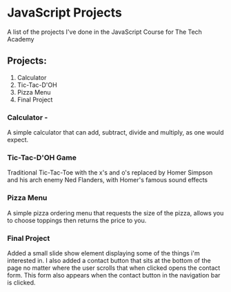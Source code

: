 # JavaScript Projects
A list of the projects I've done in the JavaScript Course for The Tech Academy

## Projects:

1. Calculator
2. Tic-Tac-D'OH
3. Pizza Menu
4. Final Project

### Calculator - 
A simple calculator that can add, subtract, divide and multiply, as one would expect.

### Tic-Tac-D'OH Game
Traditional Tic-Tac-Toe with the x's and o's replaced by Homer Simpson and his arch enemy Ned Flanders, with Homer's famous sound effects

### Pizza Menu
A simple pizza ordering menu that requests the size of the pizza, allows you to choose toppings then returns the price to you.

### Final Project
Added a small slide show element displaying some of the things i'm interested in. I also added a contact button that sits at the bottom of the page no matter where the user scrolls that when clicked opens the contact form. This form also appears when the contact button in the navigation bar is clicked.
